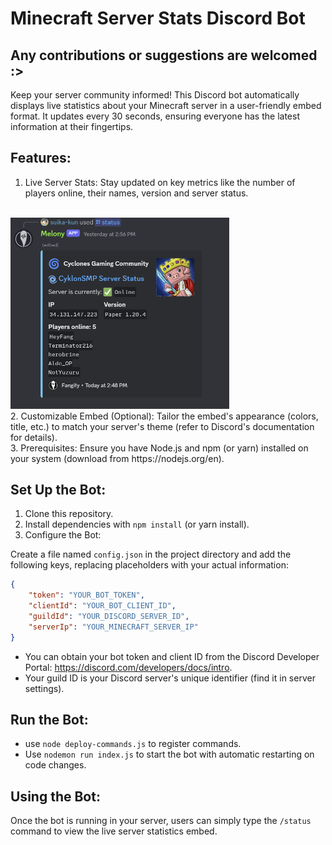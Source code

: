 # Minecraft Server Stats Discord Bot
## Any contributions or suggestions are welcomed :>
Keep your server community informed! This Discord bot automatically displays live statistics about your Minecraft server in a user-friendly embed format. It updates every 30 seconds, ensuring everyone has the latest information at their fingertips.

## Features:

1. Live Server Stats: Stay updated on key metrics like the number of players online, their names, version and server status.
<br>
<img src="./embed.png" width="350">
<br>
2. Customizable Embed (Optional): Tailor the embed's appearance (colors, title, etc.) to match your server's theme (refer to Discord's documentation for details).<br>
3. Prerequisites: Ensure you have Node.js and npm (or yarn) installed on your system (download from https://nodejs.org/en).
   

## Set Up the Bot:

1. Clone this repository.
2. Install dependencies with `npm install` (or yarn install).
3. Configure the Bot:

Create a file named `config.json` in the project directory and add the following keys, replacing placeholders with your actual information:
```json
{
    "token": "YOUR_BOT_TOKEN",
    "clientId": "YOUR_BOT_CLIENT_ID",
    "guildId": "YOUR_DISCORD_SERVER_ID",
    "serverIp": "YOUR_MINECRAFT_SERVER_IP"
}
```
- You can obtain your bot token and client ID from the Discord Developer Portal: https://discord.com/developers/docs/intro.
- Your guild ID is your Discord server's unique identifier (find it in server settings).

## Run the Bot:
- use `node deploy-commands.js` to register commands.
- Use `nodemon run index.js` to start the bot with automatic restarting on code changes.

## Using the Bot:

Once the bot is running in your server, users can simply type the `/status` command to view the live server statistics embed.
